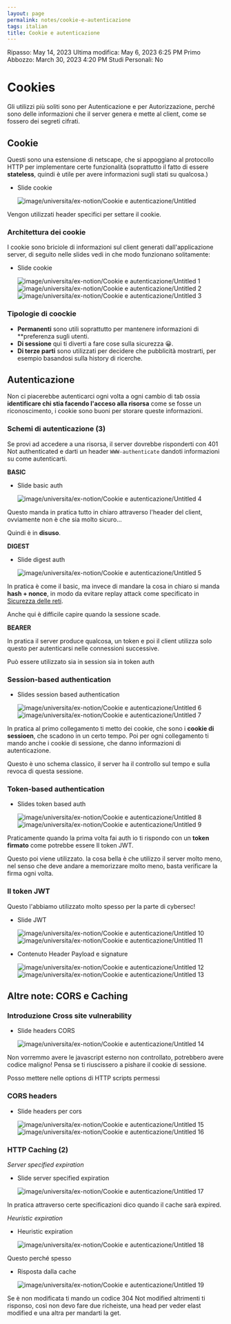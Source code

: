 ```yaml
---
layout: page
permalink: notes/cookie-e-autenticazione
tags: italian
title: Cookie e autenticazione
---
```


Ripasso: May 14, 2023
Ultima modifica: May 6, 2023 6:25 PM
Primo Abbozzo: March 30, 2023 4:20 PM
Studi Personali: No

# Cookies

Gli utilizzi più soliti sono per Autenticazione e per  Autorizzazione, perché sono delle informazioni che il server genera e mette al client, come se fossero dei segreti cifrati.

## Cookie

Questi sono una estensione di netscape, che si appoggiano al protocollo HTTP per implementare certe funzionalità (soprattutto il fatto di essere **stateless**, quindi è utile per avere informazioni sugli stati su qualcosa.)

- Slide cookie

    <img src="/images/notes/image/universita/ex-notion/Cookie e autenticazione/Untitled.png" alt="image/universita/ex-notion/Cookie e autenticazione/Untitled">


Vengon utilizzati header specifici per settare il cookie.

### Architettura dei cookie

I cookie sono briciole di informazioni sul client generati dall'applicazione server, di seguito nelle slides vedi in che modo funzionano solitamente:

- Slide cookie

    <img src="/images/notes/image/universita/ex-notion/Cookie e autenticazione/Untitled 1.png" alt="image/universita/ex-notion/Cookie e autenticazione/Untitled 1">

    <img src="/images/notes/image/universita/ex-notion/Cookie e autenticazione/Untitled 2.png" alt="image/universita/ex-notion/Cookie e autenticazione/Untitled 2">

    <img src="/images/notes/image/universita/ex-notion/Cookie e autenticazione/Untitled 3.png" alt="image/universita/ex-notion/Cookie e autenticazione/Untitled 3">


### Tipologie di coockie

- **Permanenti** sono utili soprattutto per mantenere informazioni di **preferenza sugli utenti.
- **Di sessione** qui ti diverti a fare cose sulla sicurezza 😀.
- **Di terze parti** sono utilizzati per decidere che pubblicità mostrarti, per esempio basandosi sulla history di ricerche.

## Autenticazione

Non ci piacerebbe autenticarci ogni volta a ogni cambio di tab ossia **identificare chi stia facendo l'acceso alla risorsa** come se fosse un riconoscimento, i cookie sono buoni per storare queste informazioni.

### Schemi di autenticazione (3)

Se provi ad accedere a una risorsa, il server dovrebbe risponderti con 401 Not authenticated e darti un header `WWW-authenticate` dandoti informazioni su come autenticarti.

**BASIC**

- Slide basic auth

    <img src="/images/notes/image/universita/ex-notion/Cookie e autenticazione/Untitled 4.png" alt="image/universita/ex-notion/Cookie e autenticazione/Untitled 4">


Questo manda in pratica tutto in chiaro attraverso l'header del client, ovviamente non è che sia molto sicuro…

Quindi è in **disuso**.

**DIGEST**

- Slide digest auth

    <img src="/images/notes/image/universita/ex-notion/Cookie e autenticazione/Untitled 5.png" alt="image/universita/ex-notion/Cookie e autenticazione/Untitled 5">


In pratica è come il basic, ma invece di mandare la cosa in chiaro si manda **hash + nonce**, in modo da evitare replay attack come specificato in [Sicurezza delle reti](/notes/sicurezza-delle-reti).

Anche qui è difficile capire quando la sessione scade.

**BEARER**

In pratica il server produce qualcosa, un token e poi il client utilizza solo questo per autenticarsi nelle connessioni successive.

Può essere utilizzato sia in session sia in token auth

### Session-based authentication

- Slides session based authentication

    <img src="/images/notes/image/universita/ex-notion/Cookie e autenticazione/Untitled 6.png" alt="image/universita/ex-notion/Cookie e autenticazione/Untitled 6">

    <img src="/images/notes/image/universita/ex-notion/Cookie e autenticazione/Untitled 7.png" alt="image/universita/ex-notion/Cookie e autenticazione/Untitled 7">


In pratica al primo collegamento ti metto dei cookie, che sono i **cookie di sessioen**, che scadono in un certo tempo. Poi per ogni collegamento ti mando anche i cookie di sessione, che danno informazioni di autenticazione.

Questo è uno schema classico, il server ha il controllo sul tempo e sulla revoca di questa sessione.

### Token-based authentication

- Slides token based auth

    <img src="/images/notes/image/universita/ex-notion/Cookie e autenticazione/Untitled 8.png" alt="image/universita/ex-notion/Cookie e autenticazione/Untitled 8">

    <img src="/images/notes/image/universita/ex-notion/Cookie e autenticazione/Untitled 9.png" alt="image/universita/ex-notion/Cookie e autenticazione/Untitled 9">


Praticamente quando la prima volta fai auth io ti rispondo con un **token firmato** come potrebbe essere Il token JWT.

Questo poi viene utilizzato. la cosa bella è che utilizzo il server molto meno, nel senso che deve andare a memorizzare molto meno, basta verificare la firma ogni volta.

### Il token JWT

Questo l'abbiamo utilizzato molto spesso per la parte di cybersec!

- Slide JWT

    <img src="/images/notes/image/universita/ex-notion/Cookie e autenticazione/Untitled 10.png" alt="image/universita/ex-notion/Cookie e autenticazione/Untitled 10">

    <img src="/images/notes/image/universita/ex-notion/Cookie e autenticazione/Untitled 11.png" alt="image/universita/ex-notion/Cookie e autenticazione/Untitled 11">

- Contenuto Header Payload e signature

    <img src="/images/notes/image/universita/ex-notion/Cookie e autenticazione/Untitled 12.png" alt="image/universita/ex-notion/Cookie e autenticazione/Untitled 12">

    <img src="/images/notes/image/universita/ex-notion/Cookie e autenticazione/Untitled 13.png" alt="image/universita/ex-notion/Cookie e autenticazione/Untitled 13">


## Altre note: CORS e Caching

### Introduzione Cross site vulnerability

- Slide headers CORS

    <img src="/images/notes/image/universita/ex-notion/Cookie e autenticazione/Untitled 14.png" alt="image/universita/ex-notion/Cookie e autenticazione/Untitled 14">


Non vorremmo avere le javascript esterno non controllato, potrebbero avere codice maligno! Pensa se ti riuscissero a pishare il cookie di sessione.

Posso mettere nelle options di HTTP scripts permessi

### CORS headers

- Slide headers per cors

    <img src="/images/notes/image/universita/ex-notion/Cookie e autenticazione/Untitled 15.png" alt="image/universita/ex-notion/Cookie e autenticazione/Untitled 15">

    <img src="/images/notes/image/universita/ex-notion/Cookie e autenticazione/Untitled 16.png" alt="image/universita/ex-notion/Cookie e autenticazione/Untitled 16">


### HTTP Caching (2)

*Server specified expiration*

- Slide server specified expiration

    <img src="/images/notes/image/universita/ex-notion/Cookie e autenticazione/Untitled 17.png" alt="image/universita/ex-notion/Cookie e autenticazione/Untitled 17">


In pratica attraverso certe specificazioni dico quando il cache sarà expired.

*Heuristic expiration*

- Heuristic expiration

    <img src="/images/notes/image/universita/ex-notion/Cookie e autenticazione/Untitled 18.png" alt="image/universita/ex-notion/Cookie e autenticazione/Untitled 18">


Questo perché spesso

- Risposta dalla cache

    <img src="/images/notes/image/universita/ex-notion/Cookie e autenticazione/Untitled 19.png" alt="image/universita/ex-notion/Cookie e autenticazione/Untitled 19">


Se è non modificata ti mando un codice 304 Not modified altrimenti ti risponso, così non devo fare due richeiste, una head per veder elast modified e una altra per mandarti la get.